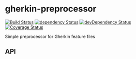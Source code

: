 # gherkin-preprocessor

[![Build Status](https://travis-ci.org/szikszail/gherkin-preprocessor.svg?branch=master)](https://travis-ci.org/szikszail/gherkin-preprocessor) [![dependency Status](https://david-dm.org/szikszail/gherkin-preprocessor.svg)](https://david-dm.org/szikszail/gherkin-preprocessor) [![devDependency Status](https://david-dm.org/szikszail/gherkin-preprocessor/dev-status.svg)](https://david-dm.org/szikszail/gherkin-preprocessor#info=devDependencies) [![Coverage Status](https://coveralls.io/repos/github/szikszail/gherkin-preprocessor/badge.svg?branch=master)](https://coveralls.io/github/szikszail/gherkin-preprocessor?branch=master)

Simple preprocessor for Gherkin feature files

## API